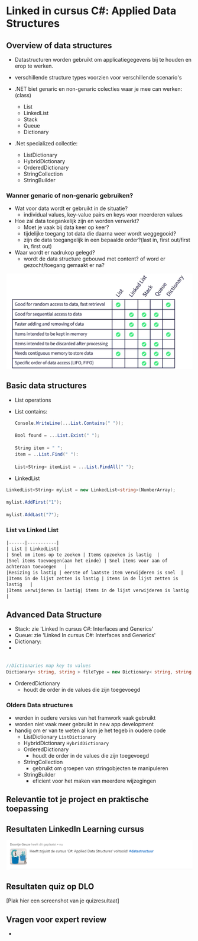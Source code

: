 # Linked in cursus C#: Applied Data Structures

## Overview of data structures

- Datastructuren worden gebruikt om applicatiegegevens bij te houden en erop te werken.
- verschillende structure types voorzien voor verschillende scenario's
- .NET biet genaric en non-genaric colecties waar je mee can werken:(class)
    - List
    - LinkedList
    - Stack
    - Queue
    - Dictionary
  
- .Net specialized collectie:
    - ListDictionary
    - HybridDictionary
    - OrderedDictionary
    - StringCollection
    - StringBuilder
  
### Wanner genaric of non-genaric gebruiken?

  - Wat voor data wordt er gebruikt in de situatie?
      - individual values, key-value pairs en keys voor meerderen values
  - Hoe zal data toegankelijk zijn en worden verwerkt?
      - Moet je vaak bij data keer op keer?
      - tijdelijke toegang tot data die daarna weer wordt weggegooid?
      - zijn de data toegangelijk in een bepaalde order?(last in, first out/first in, first out)
  - Waar wordt er nadrukop gelegd?
      - wordt de data structure gebouwd met content? of word er gezocht/toegang gemaakt er na?
  

![](/docs/Doortje/LinkenIn-Cursus/genaric-non-genaric.png)

## Basic data structures
- List operations
- List contains:
  
  
  ```cs
  Console.WriteLine(...List.Contains(" "));

  Bool found = ...List.Exist(" ");

  String item = " ";
  item = ..List.Find(" "):

  List<String> itemList = ...List.FindAll(" ");
  ```

- LinkedList 

```cs
LinkedList<String> mylist = new LinkedList<string>(NumberArray);

mylist.AddFirst("1");

mylist.AddLast("7");

```
### List vs Linked List


    |------|-----------|
    | List | LinkedList|
    | Snel om items op te zoeken | Items opzoeken is lastig  |
    |Snel items toevoegen(aan het einde) | Snel items voor aan of achteraan toevoegen   |
    |Resizing is lastig | eerste of laatste item verwijderen is snel  |
    |Items in de lijst zetten is lastig | items in de lijst zetten is lastig   |
    |Items verwijderen is lastig| items in de lijst verwijderen is lastig |

## Advanced Data Structure

- Stack: zie 'Linked In cursus C#: Interfaces and Generics'
- Queue: zie 'Linked In cursus C#: Interfaces and Generics'
- Dictionary:
- 
```cs

//Dictionaries map key to values
Dictionary< string, string > fileType = new Dictionary< string, string >();

```
- OrderedDictionary 
    - houdt de order in de values die zijn toegevoegd

### Olders Data structures
- werden in oudere versies van het framwork vaak gebruikt
- worden niet vaak meer gebruikt in new app development
- handig om er van te weten al kom je het tegeb in oudere code
    - ListDictionary   `ListDictionary`
    - HybridDictionary `HybridDictionary`
    - OrderedDictionary 
        - houdt de order in de values die zijn toegevoegd
    - StringCollection
        - gebruikt om groepen van stringobjecten te manipuleren
    - StringBuilder
        - eficient voor het maken van meerdere wijzegingen

## Relevantie tot je project en praktische toepassing


## Resultaten LinkedIn Learning cursus
![certivicaat](/docs/Doortje/LinkenIn-Cursus/Certificaat-Applied-Data-Structures.png)

## Resultaten quiz op DLO
[Plak hier een screenshot van je quizresultaat]

## Vragen voor expert review
- 